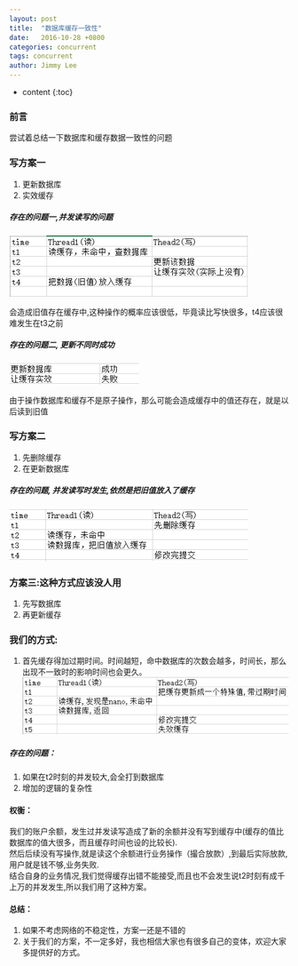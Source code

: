 ```yaml
---
layout: post
title:  "数据库缓存一致性"
date:   2016-10-28 +0800
categories: concurrent
tags: concurrent
author: Jimmy Lee
---
```


* content
{:toc}

### 前言
尝试着总结一下数据库和缓存数据一致性的问题  


### 写方案一
1. 更新数据库
2. 实效缓存


##### 存在的问题一,并发读写的问题  
![](/images/cache-solution-1.png)


会造成旧值存在缓存中,这种操作的概率应该很低，毕竟读比写快很多，t4应该很难发生在t3之前


##### 存在的问题二, 更新不同时成功  
![](/images/cache-solution-1.1.png)  

由于操作数据库和缓存不是原子操作，那么可能会造成缓存中的值还存在，就是以后读到旧值


### 写方案二
1. 先删除缓存
2. 在更新数据库


##### 存在的问题, 并发读写时发生,依然是把旧值放入了缓存
![](/images/cache-solution-2.png) 


### 方案三:这种方式应该没人用
1. 先写数据库
2. 再更新缓存


### 我们的方式:
1. 首先缓存得加过期时间。时间越短，命中数据库的次数会越多，时间长，那么出现不一致时的影响时间也会更久。
![](/images/cache-solution-3.png) 


##### 存在的问题：
1. 如果在t2时刻的并发较大,会全打到数据库
2. 增加的逻辑的复杂性


#### 权衡：
我们的账户余额，发生过并发读写造成了新的余额并没有写到缓存中(缓存的值比数据库的值大很多，而且缓存时间也设的比较长).  
然后后续没有写操作,就是读这个余额进行业务操作（撮合放款）,到最后实际放款,用户就是钱不够,业务失败.  
结合自身的业务情况,我们觉得缓存出错不能接受,而且也不会发生说t2时刻有成千上万的并发发生,所以我们用了这种方案。  

#### 总结：
1. 如果不考虑网络的不稳定性，方案一还是不错的
2. 关于我们的方案，不一定多好，我也相信大家也有很多自己的变体，欢迎大家多提供好的方式。

